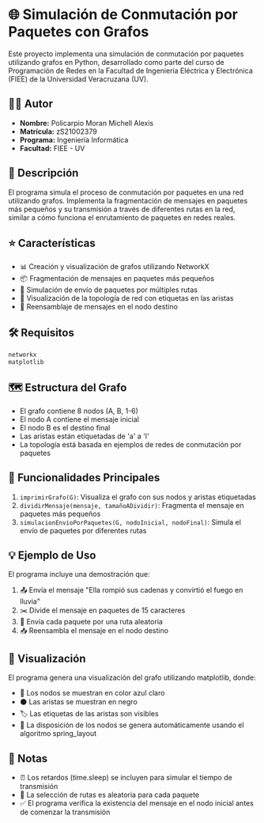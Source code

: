 # 🌐 Simulación de Conmutación por Paquetes con Grafos

Este proyecto implementa una simulación de conmutación por paquetes utilizando grafos en Python, desarrollado como parte del curso de Programación de Redes en la Facultad de Ingeniería Eléctrica y Electrónica (FIEE) de la Universidad Veracruzana (UV).

## 👨‍💻 Autor
- **Nombre:** Policarpio Moran Michell Alexis
- **Matrícula:** zS21002379
- **Programa:** Ingeniería Informática
- **Facultad:** FIEE - UV

## 📝 Descripción
El programa simula el proceso de conmutación por paquetes en una red utilizando grafos. Implementa la fragmentación de mensajes en paquetes más pequeños y su transmisión a través de diferentes rutas en la red, similar a cómo funciona el enrutamiento de paquetes en redes reales.

## ⭐ Características
- 📊 Creación y visualización de grafos utilizando NetworkX
- 📦 Fragmentación de mensajes en paquetes más pequeños
- 🔄 Simulación de envío de paquetes por múltiples rutas
- 🎯 Visualización de la topología de red con etiquetas en las aristas
- 🔄 Reensamblaje de mensajes en el nodo destino

## 🛠️ Requisitos
```python
networkx
matplotlib
```

## 🗺️ Estructura del Grafo
- El grafo contiene 8 nodos (A, B, 1-6)
- El nodo A contiene el mensaje inicial
- El nodo B es el destino final
- Las aristas están etiquetadas de 'a' a 'l'
- La topología está basada en ejemplos de redes de conmutación por paquetes

## 🔧 Funcionalidades Principales
1. `imprimirGrafo(G)`: Visualiza el grafo con sus nodos y aristas etiquetadas
2. `dividirMensaje(mensaje, tamañoADividir)`: Fragmenta el mensaje en paquetes más pequeños
3. `simulacionEnvioPorPaquetes(G, nodoInicial, nodoFinal)`: Simula el envío de paquetes por diferentes rutas

## 💡 Ejemplo de Uso
El programa incluye una demostración que:
1. 📤 Envía el mensaje "Ella rompió sus cadenas y convirtió el fuego en lluvia"
2. ✂️ Divide el mensaje en paquetes de 15 caracteres
3. 🔄 Envía cada paquete por una ruta aleatoria
4. 📥 Reensambla el mensaje en el nodo destino

## 🎨 Visualización
El programa genera una visualización del grafo utilizando matplotlib, donde:
- 🔵 Los nodos se muestran en color azul claro
- ⚫ Las aristas se muestran en negro
- 🏷️ Las etiquetas de las aristas son visibles
- 🎯 La disposición de los nodos se genera automáticamente usando el algoritmo spring_layout

## 📌 Notas
- ⏰ Los retardos (time.sleep) se incluyen para simular el tiempo de transmisión
- 🎲 La selección de rutas es aleatoria para cada paquete
- ✅ El programa verifica la existencia del mensaje en el nodo inicial antes de comenzar la transmisión

